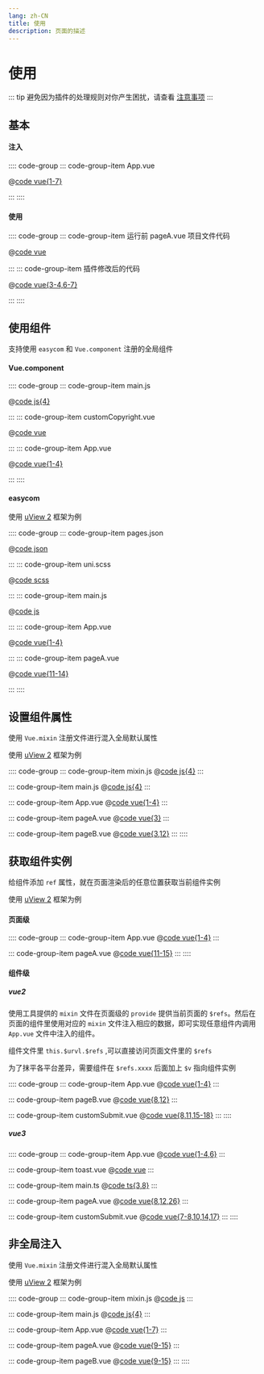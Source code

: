 ```yaml
---
lang: zh-CN
title: 使用
description: 页面的描述
---
```


<Modal />

# 使用

::: tip
避免因为插件的处理规则对你产生困扰，请查看
[注意事项](./precautions.md)
:::

## 基本

#### 注入

:::: code-group
::: code-group-item App.vue

@[code vue{1-7}](../code/use/1/App.vue)

:::
::::

#### 使用

:::: code-group
::: code-group-item 运行前 pageA.vue 项目文件代码

@[code vue](../code/use/1/beforePageA.vue)

:::
::: code-group-item 插件修改后的代码

@[code vue{3-4,6-7}](../code/use/1/afterPageA.vue)

:::
::::

## 使用组件

支持使用 `easycom` 和 `Vue.component` 注册的全局组件

#### Vue.component

:::: code-group
::: code-group-item main.js

@[code js{4}](../code/use/2/main.js)

:::
::: code-group-item customCopyright.vue

@[code vue](../code/use/2/customCopyright.vue)

:::
::: code-group-item App.vue

@[code vue{1-4}](../code/use/2/App.vue)

:::
::::

#### easycom

使用 [uView 2](https://www.uviewui.com) 框架为例

:::: code-group
::: code-group-item pages.json

@[code json](../code/use/3/pages.json)

:::
::: code-group-item uni.scss

@[code scss](../code/use/3/uni.scss)

:::
::: code-group-item main.js

@[code js](../code/use/3/main.js)

:::
::: code-group-item App.vue

@[code vue{1-4}](../code/use/3/App.vue)

:::
::: code-group-item pageA.vue

@[code vue{11-14}](../code/use/3/pageA.vue)

:::
::::

## 设置组件属性

使用 `Vue.mixin` 注册文件进行混入全局默认属性

使用 [uView 2](https://www.uviewui.com) 框架为例

:::: code-group
::: code-group-item mixin.js
@[code js{4}](../code/use/4/mixin.js)
:::

::: code-group-item main.js
@[code js{4}](../code/use/4/main.js)
:::

::: code-group-item App.vue
@[code vue{1-4}](../code/use/4/app.vue)
:::

::: code-group-item pageA.vue
@[code vue{3}](../code/use/4/pageA.vue)
:::

::: code-group-item pageB.vue
@[code vue{3,12}](../code/use/4/pageB.vue)
:::
::::

## 获取组件实例

给组件添加 `ref` 属性，就在页面渲染后的任意位置获取当前组件实例

使用 [uView 2](https://www.uviewui.com) 框架为例

#### 页面级

:::: code-group
::: code-group-item App.vue
@[code vue{1-4}](../code/use/5/App.vue)
:::

::: code-group-item pageA.vue
@[code vue{11-15}](../code/use/5/pageA.vue)
:::
::::

#### 组件级

##### vue2

使用工具提供的 `mixin` 文件在页面级的 `provide` 提供当前页面的 `$refs`。然后在页面的组件里使用对应的 `mixin` 文件注入相应的数据，即可实现任意组件内调用 `App.vue` 文件中注入的组件。

组件文件里 `this.$urvl.$refs` ,可以直接访问页面文件里的 `$refs`

为了抹平各平台差异，需要组件在 `$refs.xxxx` 后面加上 `$v` 指向组件实例

:::: code-group
::: code-group-item App.vue
@[code vue{1-4}](../code/use/5/App.vue)
:::

::: code-group-item pageB.vue
@[code vue{8,12}](../code/use/5/pageB.vue)
:::

::: code-group-item customSubmit.vue
@[code vue{8,11,15-18}](../code/use/5/customSubmit.vue)
:::
::::

##### vue3

:::: code-group
::: code-group-item App.vue
@[code vue{1-4,6}](../code/use/7/App.vue)
:::

::: code-group-item toast.vue
@[code vue](../code/use/7/toast.vue)
:::

::: code-group-item main.ts
@[code ts{3,8}](../code/use/7/main.ts)
:::

::: code-group-item pageA.vue
@[code vue{8,12,26}](../code/use/7/pageA.vue)
:::

::: code-group-item customSubmit.vue
@[code vue{7-8,10,14,17}](../code/use/7/customSubmit.vue)
:::
::::

## 非全局注入

使用 `Vue.mixin` 注册文件进行混入全局默认属性

使用 [uView 2](https://www.uviewui.com) 框架为例

:::: code-group
::: code-group-item mixin.js
@[code js](../code/use/6/mixin.js)
:::

::: code-group-item main.js
@[code js{4}](../code/use/6/main.js)
:::

::: code-group-item App.vue
@[code vue{1-7}](../code/use/6/App.vue)
:::

::: code-group-item pageA.vue
@[code vue{9-15}](../code/use/6/pageA.vue)
:::

::: code-group-item pageB.vue
@[code vue{9-15}](../code/use/6/pageB.vue)
:::
::::
